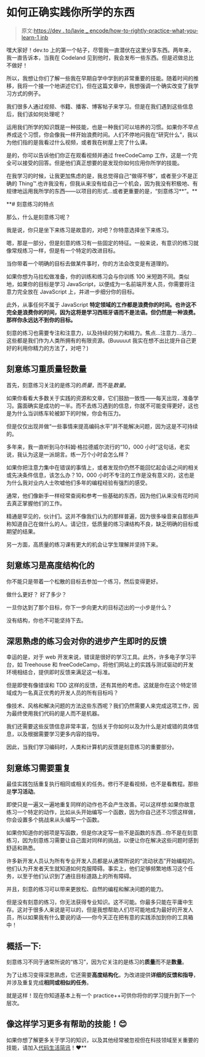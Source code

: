 # 如何正确实践你所学的东西

> 原文:[https://dev . to/lavie _ encode/how-to-rightly-practice-what-you-learn-1 inb](https://dev.to/lavie_encode/how-to-properly-practice-what-you-learn-1inb)

嘿大家好！dev.to 上的第一个帖子，尽管我一直潜伏在这里分享东西。两年来，我一直告诉本，当我在 Codeland 见到他时，我会发布一些东西。但是迟做总比不做好！

所以，我想让你们了解一些我在早期自学中学到的非常重要的技能。随着时间的推移，我将一个接一个地讲述它们，但在这篇文章中，我想强调一个确实改变了我学习方式的例子。

我们很多人通过视频、书籍、播客、博客帖子来学习。但是在我们遇到这些信息后，我们该如何处理呢？

运用我们所学的知识既是一种技能，也是一种我们可以培养的习惯。如果你不早点养成这个习惯，你会像我一样开始浪费时间。人们不停地问我在“研究什么”，我以为他们指的是我看过什么视频，或者我在树屋上完了什么课。

是的，你可以告诉他们你正在观看视频并通过 freeCodeCamp 工作，这是一个完全可以接受的回答。但是他们真正想要的是发现你如何应用你所学的技能。

在我学习的时候，让我更加焦虑的是，我总觉得自己“做得不够”，或者至少不是正确的 Thing™️.也许我没有，但我从来没有给自己一个机会，因为我没有积极地、有规律地运用我所学的东西——以项目的形式...或者更重要的是，“刻意练习**”。**

 **# [](#characteristics-of-deliberate-practice)刻意练习的特点

那么，什么是刻意练习呢？

我是说，你只是坐下来练习是故意的，对吧？你特意选择坐下来练习。

嗯，那是一部分，但是刻意的练习有一些固定的特征。一般来说，有意识的练习就像常规练习一样，但是有一个特定的改进目标。

当你带着一个明确的目标去做某件事时，你的方法会改变是有道理的。

如果你想为马拉松做准备，你的训练和练习会与你训练 100 米短跑不同。类似地，如果你的目标是学习 JavaScript，以便成为一名前端开发人员，你需要将注意力完全放在 JavaScript 上，并进一步细分你的目标。

此外，从事任何不属于 JavaScript **特定领域的工作都是浪费你的时间。也许这不完全是浪费你的时间，因为这将是学习西班牙语而不是法语。但仍然是一种浪费。那样你永远达不到你的目标。**

刻意的练习也需要专注和注意力，以及持续的努力和精力。焦点...注意力...活力...这些都是我们作为人类所拥有的有限资源。(Buuuuut 我实在想不出比提升自己更好的利用你精力的方法了，对吧？)

## [](#deliberate-practice-favors-quality-over-quantity)刻意练习重质量轻数量

首先，刻意练习关注的是练习的*质量*，而不是*数量*。

如果你看看大多数关于实践的资源和文章，它们鼓励一致性——每天出现，准备学习。露面确实是成功的一半。而不去练习遇到的信息，你就不可能变得更好，这也是为什么当训练车轮被卸下的时候，你会有压力。

但是仅仅出现并做“一些事情来提高编码水平”并不能解决问题，因为这是不可持续的。

多年来，我一直听到马尔科姆·格拉德威尔流行的“10，000 小时”这句话，老实说，我认为这是一派胡言。练一万个小时会怎么样？

如果你把注意力集中在错误的事情上，或者发现你仍然不能回忆起会话之间的相关或先决条件信息，该怎么办？10，000 小时不专注的工作是没有意义的，这也是为什么我对业内人士吹嘘他们多年的编程经验有强烈的感受。

通常，他们像新手一样经常查阅和参考一些基础的东西，因为他们从来没有花时间去真正掌握他们的工作。

精通是罕见的，伙计们。这并不像我们认为的那样普遍，因为很多噪音来自那些声称知道自己在做什么的人。请记住，低质量的练习课结构不良，缺乏明确的目标或期望的结果。

另一方面，高质量的练习课有更大的机会让学生理解并坚持下来。

## [](#deliberate-practice-is-highly-structured)刻意练习是高度结构化的

你不能只是带着一个松散的目标去参加一个练习，然后变得更好。

做什么更好？
好了多少？

一旦你达到了那个目标，你下一步向更大的目标迈出的一小步是什么？

没有结构，你也不可能坚持下去。

## 深思熟虑的练习会对你的进步产生即时的反馈

幸运的是，对于 web 开发来说，错误是很好的学习工具。此外，许多电子学习平台，如 Treehouse 和 freeCodeCamp，将他们网站上的实践与测试驱动的开发环境相结合，提供即时反馈来满足这一标准。

但是即使有像错误和 TDD 这样的反馈，还有其他的考虑。这就是你在这个特定领域成为一名真正优秀的开发人员的所有目标吗？

像技术、风格和解决问题的方法这些东西呢？我们仍然需要人来完成这项工作，因为最终使用我们代码的是人而不是机器。

我们还需要这些反馈信息非常丰富，包括关于你如何以及为什么是对或错的具体信息，以及根据需要学习更多内容的指导。

因此，当我们学习编码时，人类和计算机的反馈是刻意练习的重要部分。

## [](#deliberate-practice-requires-repetition)刻意练习需要重复

最佳实践包括重复执行相同或相关的任务。修行不是看视频，也不是看教程。那些是**学习活动**。

即使只是一遍又一遍地重复同样的动作也不会产生改善。可以这样想:如果你故意练习一个特定的动作，比如从头开始编写一个函数，因为你自己还不习惯这样做，你会设置多个挑战来从头编写一个函数。

如果你知道你的弱项是写函数，但是你决定写一些不是函数的东西...你不是在刻意练习，因为刻意练习需要让自己面对同样的挑战，以便让你在解决这些问题时感到舒适和熟悉。

许多新开发人员认为所有专业开发人员都是从通常所说的“流动状态”开始编程的。他们认为开发者天生就知道如何克服障碍。事实上，他们足够频繁地练习这个任务，以至于他们认识到了通往目标道路上的所有障碍。

并且，刻意的练习可以带来更放松、自然的编程和解决问题的能力。

但是没有刻意的练习，你无法获得专业知识。这不可能。你最多只能在平庸中生存。这对于很多人来说是可以的，但是我想帮助人们尽可能地成为最好的开发人员，所以如果我有什么要说的话——你今天正在把有意的实践添加到你的工具箱中！

## [](#to-recap)概括一下:

刻意练习不同于通常所说的“练习”，因为它关注的是练习的**质量**而不是**数量**。

为了让练习变得深思熟虑，它还需要**高度结构化**，为改进提供**详细的反馈和指导**，并涉及重复完成**相同或相似的任务**。

就是这样！现在你知道基本上有一个 practice++可供你将你的学习提升到下一个层次。

## [](#learn-more-helpful-skills-like-this)像这样学习更多有帮助的技能！😊

如果你想了解更多关于学习的知识，以及其他经常被忽视但在科技领域至关重要的技能，请加入[代码生活简讯](http://www.lavieencode.net/newsletter)！❤️**